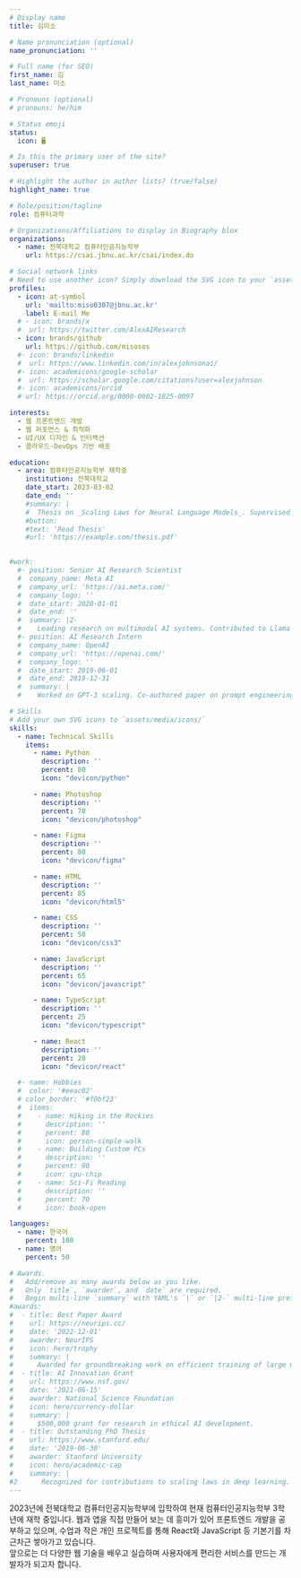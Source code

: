 ```yaml
---
# Display name
title: 김미소

# Name pronunciation (optional)
name_pronunciation: ''

# Full name (for SEO)
first_name: 김
last_name: 미소

# Pronouns (optional)
# pronouns: he/him

# Status emoji
status:
  icon: 🖥️

# Is this the primary user of the site?
superuser: true

# Highlight the author in author lists? (true/false)
highlight_name: true

# Role/position/tagline
role: 컴퓨터과학

# Organizations/Affiliations to display in Biography blox
organizations:
  - name: 전북대학교 컴퓨터인공지능학부
    url: https://csai.jbnu.ac.kr/csai/index.do

# Social network links
# Need to use another icon? Simply download the SVG icon to your `assets/media/icons/` folder.
profiles:
  - icon: at-symbol
    url: 'mailto:miso0307@jbnu.ac.kr'
    label: E-mail Me
  # - icon: brands/x
  #  url: https://twitter.com/AlexAIResearch
  - icon: brands/github
    url: https://github.com/misosos
  #- icon: brands/linkedin
  #  url: https://www.linkedin.com/in/alexjohnsonai/
  #- icon: academicons/google-scholar
  #  url: https://scholar.google.com/citations?user=alexjohnson
  #- icon: academicons/orcid
  # url: https://orcid.org/0000-0002-1825-0097

interests:
  - 웹 프론트엔드 개발
  - 웹 퍼포먼스 & 최적화
  - UI/UX 디자인 & 인터랙션
  - 클라우드·DevOps 기반 배포

education:
  - area: 컴퓨터인공지능학부 재학중
    institution: 전북대학교
    date_start: 2023-03-02 
    date_end: ''
    #summary: |
    #  Thesis on _Scaling Laws for Neural Language Models_. Supervised by Prof. Andrew Ng. Published 5 papers in NeurIPS and ICML, with 2 best paper awards.
    #button:
    #text: 'Read Thesis'
    #url: 'https://example.com/thesis.pdf'

    
#work:
  #- position: Senior AI Research Scientist
  #  company_name: Meta AI
  #  company_url: 'https://ai.meta.com/'
  #  company_logo: ''
  #  date_start: 2020-01-01
  #  date_end: ''
  #  summary: |2-
  #    Leading research on multimodal AI systems. Contributed to Llama 2 and other open-source models. 50+ citations in 3 years.
  #- position: AI Research Intern
  #  company_name: OpenAI
  #  company_url: 'https://openai.com/'
  #  company_logo: ''
  #  date_start: 2019-06-01
  #  date_end: 2019-12-31
  #  summary: |
  #    Worked on GPT-3 scaling. Co-authored paper on prompt engineering.

# Skills
# Add your own SVG icons to `assets/media/icons/`
skills:
  - name: Technical Skills
    items:
      - name: Python
        description: ''
        percent: 80
        icon: "devicon/python"

      - name: Photoshop
        description: ''
        percent: 70
        icon: "devicon/photoshop"

      - name: Figma
        description: ''
        percent: 80
        icon: "devicon/figma"

      - name: HTML
        description: ''
        percent: 85
        icon: "devicon/html5"

      - name: CSS
        description: ''
        percent: 50
        icon: "devicon/css3"

      - name: JavaScript
        description: ''
        percent: 65
        icon: "devicon/javascript"

      - name: TypeScript
        description: ''
        percent: 25
        icon: "devicon/typescript"

      - name: React
        description: ''
        percent: 20
        icon: "devicon/react"

  #- name: Hobbies
  #  color: '#eeac02'
  # color_border: '#f0bf23'
  #  items:
  #    - name: Hiking in the Rockies
  #      description: ''
  #      percent: 80
  #      icon: person-simple-walk
  #    - name: Building Custom PCs
  #      description: ''
  #      percent: 90
  #      icon: cpu-chip
  #    - name: Sci-Fi Reading
  #      description: ''
  #      percent: 70
  #      icon: book-open

languages:
  - name: 한국어
    percent: 100
  - name: 영어
    percent: 50

# Awards.
#   Add/remove as many awards below as you like.
#   Only `title`, `awarder`, and `date` are required.
#   Begin multi-line `summary` with YAML's `|` or `|2-` multi-line prefix and indent 2 spaces below.
#awards:
#  - title: Best Paper Award
#    url: https://neurips.cc/
#    date: '2022-12-01'
#    awarder: NeurIPS
#    icon: hero/trophy
#    summary: |
#      Awarded for groundbreaking work on efficient training of large models.
#  - title: AI Innovation Grant
#    url: https://www.nsf.gov/
#    date: '2021-06-15'
#    awarder: National Science Foundation
#    icon: hero/currency-dollar
#    summary: |
#      $500,000 grant for research in ethical AI development.
#  - title: Outstanding PhD Thesis
#    url: https://www.stanford.edu/
#    date: '2019-06-30'
#    awarder: Stanford University
#    icon: hero/academic-cap
#    summary: |
#2      Recognized for contributions to scaling laws in deep learning.
---
```


2023년에 전북대학교 컴퓨터인공지능학부에 입학하여 
현재 컴퓨터인공지능학부 3학년에 재학 중입니다.
웹과 앱을 직접 만들어 보는 데 흥미가 있어 프론트엔드 개발을 공부하고 있으며, 수업과 작은 개인 프로젝트를 통해 React와 JavaScript 등 기본기를 차근차근 쌓아가고 있습니다.  
앞으로는 더 다양한 웹 기술을 배우고 실습하며 사용자에게 편리한 서비스를 만드는 개발자가 되고자 합니다.
